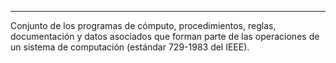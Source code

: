 ___

Conjunto de los programas de cómputo, procedimientos, reglas, documentación y datos asociados que forman parte de las operaciones de un sistema de computación (estándar 729-1983 del IEEE).

